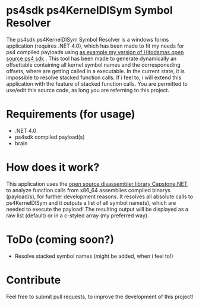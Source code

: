 # ps4sdk ps4KernelDlSym Symbol Resolver

The ps4sdk ps4KernelDlSym Symbol Resolver is a windows forms application (requires .NET 4.0), which has been made to fit my needs for ps4 compiled payloads using [as example my version of Hitodamas open source ps4 sdk](https://github.com/seb5594/ps4sdk) .
This tool has been made to generate dynamically an offsettable containing all kernel symbol names and the corresponeding offsets, where are getting called in a executable. In the current state, it is impossible to resolve stacked function calls.
If i feel to, i will extend this application with the feature of stacked function calls.
You are permitted to use/edit this source code, as long you are referning to this project.

# Requirements (for usage)
- .NET 4.0
- ps4sdk compiled payload(s)
- brain

# How does it work?
This application uses the [open source disassembler library Capstone.NET](https://github.com/9ee1/Capstone.NET), to analyze function calls from x86_64 assemblies compiled binarys (payload/s), for further development reasons.
It resolves all absolute calls to ps4KernelDlSym and it outputs a list of all symbol name(s), which are needed to execute the payload!
The resulting output will be displayed as a raw list (default) or in a c-styled array (my preferred way).

# ToDo (coming soon?)
- Resolve stacked symbol names (might be added, when i feel to!)

# Contribute
Feel free to submit pull requests, to improve the development of this project!